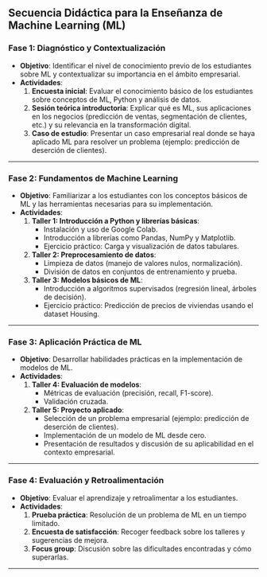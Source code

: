 ## **Secuencia Didáctica para la Enseñanza de Machine Learning (ML)**

### **Fase 1: Diagnóstico y Contextualización**
- **Objetivo**: Identificar el nivel de conocimiento previo de los estudiantes sobre ML y contextualizar su importancia en el ámbito empresarial.
- **Actividades**:
  1. **Encuesta inicial**: Evaluar el conocimiento básico de los estudiantes sobre conceptos de ML, Python y análisis de datos.
  2. **Sesión teórica introductoria**: Explicar qué es ML, sus aplicaciones en los negocios (predicción de ventas, segmentación de clientes, etc.) y su relevancia en la transformación digital.
  3. **Caso de estudio**: Presentar un caso empresarial real donde se haya aplicado ML para resolver un problema (ejemplo: predicción de deserción de clientes).

---

### **Fase 2: Fundamentos de Machine Learning**
- **Objetivo**: Familiarizar a los estudiantes con los conceptos básicos de ML y las herramientas necesarias para su implementación.
- **Actividades**:
  1. **Taller 1: Introducción a Python y librerías básicas**:
     - Instalación y uso de Google Colab.
     - Introducción a librerías como Pandas, NumPy y Matplotlib.
     - Ejercicio práctico: Carga y visualización de datos tabulares.
  2. **Taller 2: Preprocesamiento de datos**:
     - Limpieza de datos (manejo de valores nulos, normalización).
     - División de datos en conjuntos de entrenamiento y prueba.
  3. **Taller 3: Modelos básicos de ML**:
     - Introducción a algoritmos supervisados (regresión lineal, árboles de decisión).
     - Ejercicio práctico: Predicción de precios de viviendas usando el dataset Housing.

---

### **Fase 3: Aplicación Práctica de ML**
- **Objetivo**: Desarrollar habilidades prácticas en la implementación de modelos de ML.
- **Actividades**:
  1. **Taller 4: Evaluación de modelos**:
     - Métricas de evaluación (precisión, recall, F1-score).
     - Validación cruzada.
  2. **Taller 5: Proyecto aplicado**:
     - Selección de un problema empresarial (ejemplo: predicción de deserción de clientes).
     - Implementación de un modelo de ML desde cero.
     - Presentación de resultados y discusión de su aplicabilidad en el contexto empresarial.

---

### **Fase 4: Evaluación y Retroalimentación**
- **Objetivo**: Evaluar el aprendizaje y retroalimentar a los estudiantes.
- **Actividades**:
  1. **Prueba práctica**: Resolución de un problema de ML en un tiempo limitado.
  2. **Encuesta de satisfacción**: Recoger feedback sobre los talleres y sugerencias de mejora.
  3. **Focus group**: Discusión sobre las dificultades encontradas y cómo superarlas.

---
